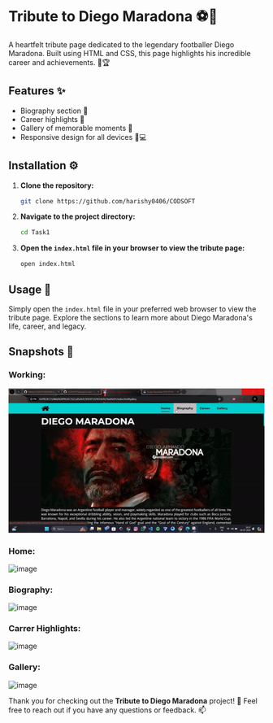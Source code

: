 # Tribute to Diego Maradona ⚽🏅

A heartfelt tribute page dedicated to the legendary footballer Diego Maradona. Built using HTML and CSS, this page highlights his incredible career and achievements. 🌟🏆

## Features ✨
- Biography section 📜
- Career highlights 🥇
- Gallery of memorable moments 📸
- Responsive design for all devices 📱💻

## Installation ⚙️

1. **Clone the repository:**
    ```bash
    git clone https://github.com/harishy0406/CODSOFT
    ```

2. **Navigate to the project directory:**
    ```bash
    cd Task1
    ```

3. **Open the `index.html` file in your browser to view the tribute page:**
    ```bash
    open index.html
    ```

## Usage 🚀
Simply open the `index.html` file in your preferred web browser to view the tribute page. Explore the sections to learn more about Diego Maradona's life, career, and legacy.

## Snapshots 📸

### Working:

![image](https://github.com/harishy0406/CODSOFT/blob/main/LEVEL%202/Task%201/Working.gif)

### Home: 

![image](https://github.com/harishy0406/CODSOFT/assets/142865295/bc249d19-488d-4dd7-af80-88e538d82999)

### Biography:

![image](https://github.com/harishy0406/CODSOFT/assets/142865295/337a84ae-b77c-49a8-ac50-c938db56bd03)


### Carrer Highlights:

![image](https://github.com/harishy0406/CODSOFT/assets/142865295/c35e0f36-7633-4530-a22a-16c374248863)


### Gallery:

![image](https://github.com/harishy0406/CODSOFT/assets/142865295/6c917a0f-69e7-4461-aa2a-e4ab0292c31c)



Thank you for checking out the **Tribute to Diego Maradona** project! 🎉 Feel free to reach out if you have any questions or feedback. 📫
